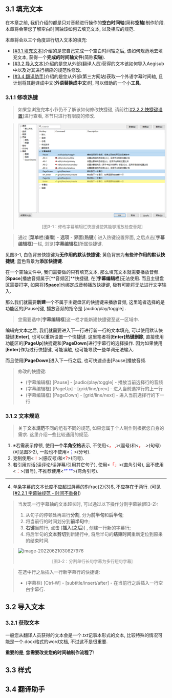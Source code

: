 ## 3.1 填充文本

在本章之前, 我们介绍的都是只对音频进行操作的**空白时间轴**(简称**空轴**)制作阶段. 本章将会带您了解空白时间轴该如何去填充文本, 以及相应的规范. 

本章将会以三个角度进行切入文本的填充: 

- [[#3.1 填充文本](#31-填充文本)]介绍的是您自己完成一个空白时间轴之后, 该如何规范地去填充文本, 获得一个**完成的时间轴文件**(简称**实轴**).
- [[#3.2 导入文本](#32-导入文本)]介绍的是您从外部(翻译人员)获得的文本该如何导入Aegisub中以及对其进行相应的规范性修改. 
- [[#3.4 翻译助手](#34-翻译助手)]介绍的是您从外部(第三方网站)获取一个外语字幕时间轴, 且计划将其翻译成中文(**外语替换成中文**)时, 可以借助的一个小**工具**. 

### 3.1.1 修改热键

> 如果您浏览完本小节仍不了解该如何修改快捷键, 请前往[[#2.2.2 快捷键设置](./2.%20音频操作和规范.md#222-快捷键设置)]进行查看, 本节只进行有限度的修改.

> ![image-20220621012746362](../img/image-20220621012746362.png)
>
> <div align="center"><font color="gray" size=2>[图3-1：修改字幕编辑栏快捷键使其能够播放检查音频]</font></div>

> 通过 [**菜单栏**(**查看**) - **选项** - **界面**(**热键**)] 进入热键设置界面, 之后点击[**字幕编辑框**]一栏, 浏览[**字幕编辑栏**]所属快捷键. 

见图3-1, 白色背景快捷键为**无作用的默认快捷键**; 黄色背景为**有些许作用的默认快捷键**; 蓝色背景为**添加快捷键**. 

在一个空轴文件中, 我们需要做的只有填充文本, 那么填充文本就需要播放音频. [**Space**]播放音频属于[**音频区]**快捷键, 在[**字幕编辑栏**]无法使用. 而且主键盘区需要打字, 如果将[**Space**]也绑定成音频播放快捷键, 极有可能将无法进行文字输入. 

那么我们就需要**新建**一个不属于主键盘区的快捷键来播放音频, 这里笔者选择的是功能区的[Pause]键, 播放音频的指令是 [audio/play/toggle] .

> 您需要选中[**字幕编辑框**]这一栏才能新建快捷键至这一区域中. 

编辑完文本之后, 我们就需要进入下一行进行新一行的文本填充, 可以使用默认快捷键[**Enter**], 也可以重新设置一个快捷键. 这里笔者将[**Enter]**热键**删除**, 直接使用功能区的[**PageUp**]快捷键和[**PageDown**]进行字幕行的选择操作. 因为如果使用[**Enter**]作为过行快捷键, 可能误触, 也可能导致一些单词无法输入. 

而且使用[**PageDown**]进入下一行之后, 也可快速点击[Pause]播放音频.

> 修改的快捷键: 
>
> - (字幕编辑框) [Pause] - [audio/play/toggle] - 播放当前选择行的音频
> - (字幕编辑框) [PageUp] - [grid/line/prev] - 进入当前选择行的上一行
> - (字幕编辑框) [PageDown] - [grid/line/next] - 进入当前选择行的下一行

### 3.1.2 文本规范

> 关于**文本规范**不同的组有不同的规范, 如果您属于个人制作则根据您自身的需求. 这里介绍一些比较通用的规范. 

1. ※若需表示停顿, 使用**一个半角空格**表示, 不使用<<font color = "red">， ,</font>>(逗号)和<<font color = "red">。 .</font>>(句号)(可见图3-2), 一般也不使用<<font color = "blue">；</font>>(分号). 
2. 克制使用<<font color = "red">！</font>>(感叹号)和<<font color = "red">?</font>>(问号). 
3. 若引用对话(读评论/读弹幕/引用其它句子), 使用<<font color = "red">「」</font>>(直角引号), 且不使用<<font color = "red">：</font>>(冒号), 不推荐使用<<font color = "blue">“” ""</font>>(弯角引号).

---

4. 单条字幕的文本长度不应超过屏幕的$\frac{2}{3}$, 不应存在于两行. (可见[[#2.2.1 字幕轴规范 - 时间不重叠](./2.%20音频操作和规范.md#221-字幕轴规范)])

> 当发现一行字幕轴的文本超长时, 可以通过以下操作分割字幕轴(图3-2):
>
> 1. 从句子的停顿处再进行**分割**, 分为**前半句**和**后半句**; 
> 2. 将当前行的时间划分到**前半句**中;
> 3. **右键**当前行, 点击 [**插入**(**之后**)] , 创建一行新的字幕行; 
> 4. 将后半句的**文本剪切**到新建行中, 将后半句的**结束时间**重新定位到原来的结束时间. 

> ![image-20220621030827976](../img/image-20220621030827976.jpg)
>
> <div align="center"><font color="gray" size=2>[图3-2：分割单行长句字幕为多行短句字幕]</font></div>

> 在选中行之后插入一行新字幕行的快捷键: 
>
> - (字幕栏) [Ctrl-W] - [subtitle/insert/after] - 在当前行之后插入一行空白字幕行.



## 3.2 导入文本

### 3.2.1 获取文本

一般您从翻译人员获得的文本会是一个.txt记事本形式的文本, 比较特殊的情况可能是一个.docx格式的word文档, 不过这不是很重要.

**重要的是**, **您需要改变您的时间轴制作流程了**! 

## 3.3 样式



## 3.4 翻译助手